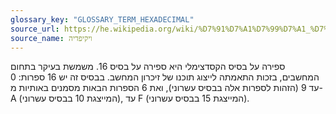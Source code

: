 ```yaml
---
glossary_key: "GLOSSARY_TERM_HEXADECIMAL"
source_url: https://he.wikipedia.org/wiki/%D7%91%D7%A1%D7%99%D7%A1_%D7%94%D7%A7%D7%A1%D7%93%D7%A6%D7%99%D7%9E%D7%9C%D7%99
source_name: ויקיפדיה
---
```


ספירה על בסיס הקסדצימלי היא ספירה על בסיס 16. משמשת בעיקר בתחום המחשבים, בזכות התאמתה לייצוג תוכנו של זיכרון המחשב. בבסיס זה יש 16 ספרות: 0 עד 9 (הזהות לספרות אלה בבסיס עשרוני), ואת 6 הספרות הבאות מסמנים באותיות מ-A (המייצגת 10 בבסיס עשרוני), עד F (המייצגת 15 בבסיס עשרוני).
